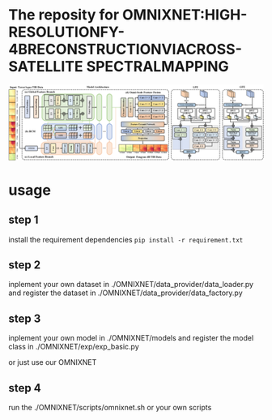 # The reposity for **OMNIXNET:HIGH-RESOLUTIONFY-4BRECONSTRUCTIONVIACROSS-SATELLITE SPECTRALMAPPING**

![model](./assets/model.png)

# usage

## step 1

install the requirement dependencies
`pip install -r requirement.txt`

## step 2

inplement your own dataset in ./OMNIXNET/data_provider/data_loader.py and register the dataset in ./OMNIXNET/data_provider/data_factory.py

## step 3

inplement your own model in ./OMNIXNET/models and register the model class in ./OMNIXNET/exp/exp_basic.py

or just use our OMNIXNET

## step 4

run the ./OMNIXNET/scripts/omnixnet.sh or your own scripts
